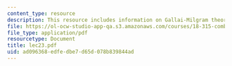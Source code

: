 ```yaml
---
content_type: resource
description: This resource includes information on Gallai-Milgram theorem.
file: https://ol-ocw-studio-app-qa.s3.amazonaws.com/courses/18-315-combinatorial-theory-introduction-to-graph-theory-extremal-and-enumerative-combinatorics-spring-2005/ad096368edfedbe7d65d078b839844ad_lec23.pdf
file_type: application/pdf
resourcetype: Document
title: lec23.pdf
uid: ad096368-edfe-dbe7-d65d-078b839844ad
---
```

